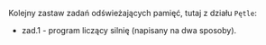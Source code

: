 Kolejny zastaw zadań odświeżających pamięć, tutaj z działu `Pętle`:

- zad.1 - program liczący silnię (napisany na dwa sposoby).